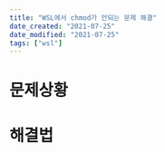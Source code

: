 ```yaml
---
title: "WSL에서 chmod가 안되는 문제 해결"
date_created: "2021-07-25"
date_modified: "2021-07-25"
tags: ["wsl"]
---
```


# 문제상황



# 해결법

